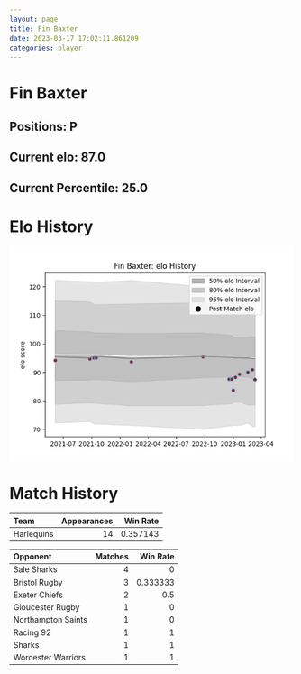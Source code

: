 ```yaml
---  
layout: page  
title: Fin Baxter  
date: 2023-03-17 17:02:11.861209  
categories: player  
---
```

# Fin Baxter

## Positions: P

## Current elo: 87.0

## Current Percentile: 25.0

# Elo History


![elo history](history_FinBaxter.png)
# Match History


| Team       |   Appearances |   Win Rate |
|:-----------|--------------:|-----------:|
| Harlequins |            14 |   0.357143 |

| Opponent           |   Matches |   Win Rate |
|:-------------------|----------:|-----------:|
| Sale Sharks        |         4 |   0        |
| Bristol Rugby      |         3 |   0.333333 |
| Exeter Chiefs      |         2 |   0.5      |
| Gloucester Rugby   |         1 |   0        |
| Northampton Saints |         1 |   0        |
| Racing 92          |         1 |   1        |
| Sharks             |         1 |   1        |
| Worcester Warriors |         1 |   1        |